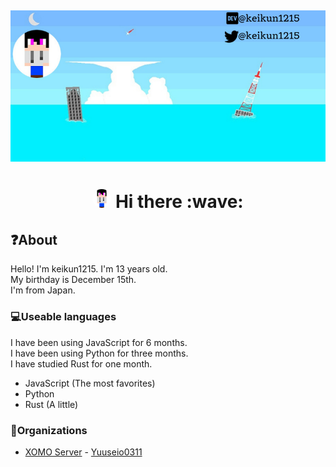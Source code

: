 [![Social banner for keikun1215](https://raw.githubusercontent.com/keikun1215/keikun1215/main/header.png)](https://keikun1215.cf)
---
<h1 align="center"> <img style="border-radius: 30px; width: 30px; height: 30px" src="https://raw.githubusercontent.com/keikun1215/keikun1215/main/gaykun.svg" /> Hi there :wave: </h1>
<h2>❓About</h2>
Hello! I'm keikun1215. I'm 13 years old.<br>
My birthday is December 15th.<br>
I'm from Japan.
<h3>💻Useable languages</h3>
I have been using JavaScript for 6 months.<br>
I have been using Python for three months.<br>
I have studied Rust for one month.<br>
<ul>
  <li>JavaScript (The most favorites)</li>
  <li>Python</li>
  <li>Rust (A little)</li>
</ul>
<h3>👥Organizations</h3>
<ul>
  <li><a href="https://github.com/XOMO-sava">XOMO Server</a> - <a href="https://github.com/Yuuseio0311">Yuuseio0311</a></li>
</ul>
